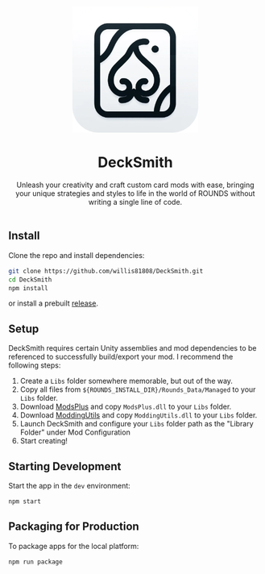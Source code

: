 <div align="center">
  <img src="./assets/icon.png" width="250px" style="user-select: none;" />
  <h1>DeckSmith</h1>
  Unleash your creativity and craft custom card mods with ease, bringing your unique strategies and styles to life in the world of ROUNDS without writing a single line of code.
</div>

<br>

## Install

Clone the repo and install dependencies:

```bash
git clone https://github.com/willis81808/DeckSmith.git
cd DeckSmith
npm install
```

or install a prebuilt [release](https://github.com/willis81808/DeckSmith/releases).

## Setup

DeckSmith requires certain Unity assemblies and mod dependencies to be referenced to successfully build/export your mod. I recommend the following steps:

1. Create a `Libs` folder somewhere memorable, but out of the way.
2. Copy all files from `${ROUNDS_INSTALL_DIR}/Rounds_Data/Managed` to your `Libs` folder.
3. Download [ModsPlus](https://rounds.thunderstore.io/package/willis81808/ModsPlus/) and copy `ModsPlus.dll` to your `Libs` folder.
4. Download [ModdingUtils](https://rounds.thunderstore.io/package/Pykess/ModdingUtils/) and copy `ModdingUtils.dll` to your `Libs` folder.
5. Launch DeckSmith and configure your `Libs` folder path as the "Library Folder" under Mod Configuration
6. Start creating!

## Starting Development

Start the app in the `dev` environment:

```bash
npm start
```

## Packaging for Production

To package apps for the local platform:

```bash
npm run package
```
